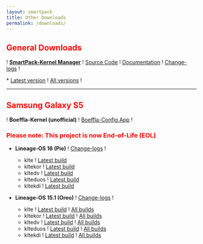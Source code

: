 ```yaml
---
layout: smartpack
title: Other Downloads
permalink: /downloads/
---
```


<style>
    tab1 { padding-left: 4em; }
</style>

<h2 style="color: red">General Downloads</h2>

<p>! <strong><a href="{{ site.github.url }}/spkm/">SmartPack-Kernel Manager</a></strong> ! <a href="https://github.com/SmartPack/SmartPack-Kernel-Manager/" target="_blank">Source Code</a> ! <a href="https://github.com/SmartPack/SmartPack-Kernel-Manager/wiki" target="_blank">Documentation</a> ! <a href="https://raw.githubusercontent.com/SmartPack/SmartPack-Kernel-Manager/master/change-logs.md" target="_blank">Change-logs</a> !</p>
* <a href="https://github.com/SmartPack/SmartPack-Kernel-Manager/blob/master/download/com.smartpack.kernelmanager.apk?raw=true" target="_blank">Latest version</a> ! <a href="https://github.com/SmartPack/SmartPack-Kernel-Manager/releases/" target="_blank">All versions</a> !

<hr>

<h2 style="color: red">Samsung Galaxy S5</h2>

<p>! <strong>Boeffla-Kernel (unofficial)</strong> ! <a href="http://kernel.boeffla.de/bcv2/" target="_blank">Boeffla-Config App</a> !</p>

<h3 style="color: red">Please note: This project is now End-of-Life (EOL)</h3>

* <strong>Lineage-OS 16 (Pie)</strong> ! <a href="https://raw.githubusercontent.com/SmartPack/Boeffla-Kernel-unofficial-kltexxx/Pie/change-logs.md" target="_blank">Change-logs</a> !
  * klte ! <a href="https://github.com/SmartPack/Boeffla-Kernel-unofficial-kltexxx/blob/Pie/kernel-release/Boeffla-Kernel-klte.zip?raw=true">Latest build</a>
  * kltekor ! <a href="https://github.com/SmartPack/Boeffla-Kernel-unofficial-kltexxx/blob/Pie/kernel-release/Boeffla-Kernel-kltekor.zip?raw=true">Latest build</a>
  * kltedv ! <a href="https://github.com/SmartPack/Boeffla-Kernel-unofficial-kltexxx/blob/Pie/kernel-release/Boeffla-Kernel-kltedv.zip?raw=true">Latest build</a>
  * klteduos ! <a href="https://github.com/SmartPack/Boeffla-Kernel-unofficial-kltexxx/blob/Pie/kernel-release/Boeffla-Kernel-klteduos.zip?raw=true">Latest build</a>
  * kltekdi ! <a href="https://github.com/SmartPack/Boeffla-Kernel-unofficial-kltexxx/blob/Pie/kernel-release/Boeffla-Kernel-kltekdi.zip?raw=true">Latest build</a>

* <strong>Lineage-OS 15.1 (Oreo)</strong> ! <a href="https://raw.githubusercontent.com/SmartPack/Boeffla-Kernel-unofficial-kltexxx/Oreo/change-logs.md" target="_blank">Change-logs</a> !
  * klte ! <a href="https://github.com/SmartPack/Boeffla-Kernel-unofficial-kltexxx/blob/Oreo/kernel-release/Boeffla-Kernel-klte.zip?raw=true">Latest build</a> ! <a href="https://androidfilehost.com/?w=files&flid=279733" target="_blank">All builds</a>
  * kltekor ! <a href="https://github.com/SmartPack/Boeffla-Kernel-unofficial-kltexxx/blob/Oreo/kernel-release/Boeffla-Kernel-kltekor.zip?raw=true">Latest build</a> ! <a href="https://androidfilehost.com/?w=files&flid=279733" target="_blank">All builds</a>
  * kltedv ! <a href="https://github.com/SmartPack/Boeffla-Kernel-unofficial-kltexxx/blob/Oreo/kernel-release/Boeffla-Kernel-kltedv.zip?raw=true">Latest build</a> ! <a href="https://androidfilehost.com/?w=files&flid=279733" target="_blank">All builds</a>
  * klteduos ! <a href="https://github.com/SmartPack/Boeffla-Kernel-unofficial-kltexxx/blob/Oreo/kernel-release/Boeffla-Kernel-klteduos.zip?raw=true">Latest build</a> ! <a href="https://androidfilehost.com/?w=files&flid=279733" target="_blank">All builds</a>
  * kltekdi ! <a href="https://github.com/SmartPack/Boeffla-Kernel-unofficial-kltexxx/blob/Oreo/kernel-release/Boeffla-Kernel-kltekdi.zip?raw=true">Latest build</a> ! <a href="https://androidfilehost.com/?w=files&flid=279733" target="_blank">All builds</a>
